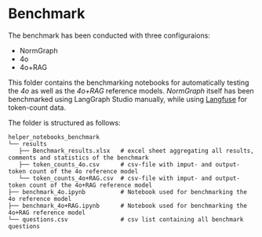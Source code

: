 # Benchmark

The benchmark has been conducted with three configuraions:
- NormGraph
- 4o
- 4o+RAG

This folder contains the benchmarking notebooks for automatically testing the *4o* as well as the *4o+RAG* reference models. *NormGraph* itself has been benchmarked using LangGraph Studio manually, while using [Langfuse](https://langfuse.com) for token-count data.

The folder is structured as follows:

```shell
helper_notebooks_benchmark
└── results
   ├── Benchmark_results.xlsx   # excel sheet aggregating all results, comments and statistics of the benchmark
   ├── token_counts_4o.csv      # csv-file with imput- and output-token count of the 4o reference model
   └── token_counts_4o+RAG.csv  # csv-file with imput- and output-token count of the 4o+RAG reference model
├── benchmark_4o.ipynb          # Notebook used for benchmarking the 4o reference model
├── benchmark_4o+RAG.ipynb      # Notebook used for benchmarking the 4o+RAG reference model
└── questions.csv               # csv list containing all benchmark questions
```